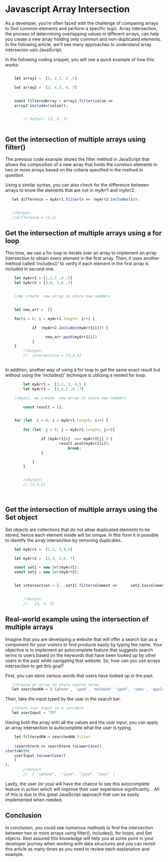 # Javascript Array Intersection

As a developer, you're often faced with the challenge of comparing arrays to find common elements and perform a specific logic. Array intersection, the process of determining overlapping values in different arrays, can help you create a new array holding only common and non-duplicated elements. In the following article, we'll see many approaches to understand array intersecion usin JavaScript.

In the following coding snippet, you will see a quick example of how this works:


```js

    let array1 =  [1, 2,3, 4 ,5]

    let array2 =  [3, 4,5, 6, 7]


    const filteredArray = array1.filter(value => 
    array2.includes(value));


        // Output: [3, 4, 5]
   
 ```

## Get the intersection of multiple arrays using filter()


The previous code example shows the filter method in JavaScript that allows the composition of a new array that holds the common elements in two or more arrays based on the criteria specified in the method in question.

Using a similar syntax, you can also check for the difference between arrays to know the elements that are not in myArr1 and myArr2:

 ```js
    let difference = myArr1.filter(x => !myArr2.includes(x));


    //Output:
    //difference = [1,2]
```

## Get the intersection of multiple arrays using a for loop

This time, we use a for loop to iterate over an array to implement an array intersection to obtain every element in the first array. Then, it uses another method called 'includes()' to verify if each element in the first array is included in second one.

```js
    let myArr1 = [1,2,3 ,4 ,5]
    let myArr2 = [3,4, 5,6 ,7]


    //We create  new array to store new numbers


    let new_arr =  []

    for(i = 0; i < myArr1.length; i++) {

            if  (myArr2.includes(myArr1[i])) {

                  new_arr.push(myArr1[i])
            }
    }
        //Output:
        //  intersection = [3,4,5]
    
   ```

In addition, another way of using a for loop to get the same exact  result but without using the 'includes()' technique is utilizing a nested for loop.

```js
        let myArr1 =  [1,2, 3, 4,5 ]
        let myArr2 =  [3,4,5 ,6 ,7]

    //Again, we create  new array to store new numbers

        const result = [];


    for (let  i = 0; i < myArr1.length; i++) {
            
        for (let  j = 0; j < myArr2.length; j++){

                if (myArr1[i]  === myArr2[j] ) {
                        result.push(myArr1[i]);
                            break;
                }

            }
        }


        //Output:
        // [3,4,5]
    
    
```
## Get the intersection of multiple arrays using the Set object

Set objects are collections that do not allow duplicated elements to be stored, hence each element inside will be unique. In this form it is possible to  identify the array intersection by removing duplicates. 

```js
    let myArr1 =  [1,2, 3,4,5]

    let myArr2 =  [3,4, 5,6, 7]

    const set1 = new Set(myArr1);
    const set2 = new Set(myArr2);


    let intersection = [...set1].filter(element =>      set2.has(element));


        //Output:
        //   [3, 4, 5]
```
## Real-world example using the intersection of multiple arrays

Imagine that you are developing a website that will offer a search bar as a component for your visitors to find products easily by typing the name. Your objective is to implement an autocomplete feature that suggests search terms to users based on the keywords that have been looked up by other users in the past while navigating that website. So, how can you use arrays intersection to get this goal?

First, you can store various words that users have looked up in the past.
 ```js
    //Create an array to store search terms
    let searchedKW = ['iphone', 'ipad', 'macbook' 'ipod', 'imac', 'apple','watch', 'alexa', 'xiaomi', 'phillps'];
```
Then,  take the input typed by the user in the search bar.
 ```js
    //Store user input in a variable
    let userInput = "IP"
```
Having both the array with all the values and the user input, you can apply an array intersection to autocomplete what the user is typing.
```js
    let filteredKW = searchedKW.filter
    
    (searchterm => searchterm.toLowerCase(). 
startsWith(
    userInput.toLowerCase()
    )
);
        //output
        //  [ "iphone",  "ipad", "ipod", "imac" ]
```
Lastly, the user  (or you) will have the chance to see this autocomplete feature in action which will improve their user experience significantly... All of this is due to this great JavaScript approach that can be easily implemented when needed.

## Conclusion

In conclusion, you could see numerous methods to find the intersection between two or more arrays using filter(), includes(), for loops, and Set objects. Rest assured this knowledge will help you at some point in your developer journey when working with data structures and you can revisit this article as many times as you need to review each explanation and example.
